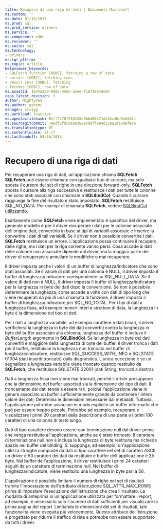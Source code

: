 ```yaml
---
title: Recupero di una riga di dati | Documenti Microsoft
ms.custom: ''
ms.date: 01/19/2017
ms.prod: sql
ms.prod_service: drivers
ms.service: ''
ms.component: odbc
ms.reviewer: ''
ms.suite: sql
ms.technology:
- drivers
ms.tgt_pltfrm: ''
ms.topic: article
helpviewer_keywords:
- SQLFetch function [ODBC], fetching a row of data
- cursors [ODBC], fetching rows
- result sets [ODBC], fetching
- fetches [ODBC], row of data
ms.assetid: 16d4a380-0d83-456b-aeee-f10738944e86
caps.latest.revision: 5
author: MightyPen
ms.author: genemi
manager: craigg
ms.workload: Inactive
ms.openlocfilehash: 81fff470f916155e9b6d85571db46c46d9e63454
ms.sourcegitcommit: 7a6df3fd5bea9282ecdeffa94d13ea1da6def80a
ms.translationtype: MT
ms.contentlocale: it-IT
ms.lasthandoff: 04/16/2018
---
```

# <a name="fetching-a-row-of-data"></a>Recupero di una riga di dati
Per recuperare una riga di dati, un'applicazione chiama **SQLFetch**. **SQLFetch** può essere chiamato con qualsiasi tipo di cursore, ma solo sposta il cursore del set di righe in una direzione forward-only. **SQLFetch** sposta il cursore alla riga successiva e restituisce i dati per tutte le colonne che sono stati associati con chiamate a **SQLBindCol**. Quando il cursore raggiunge la fine del risultato è stato impostato, **SQLFetch** restituisce SQL_NO_DATA. Per esempi di chiamata **SQLFetch**, vedere [SQLBindCol utilizzando](../../../odbc/reference/develop-app/using-sqlbindcol.md).  
  
 Esattamente come **SQLFetch** viene implementato è specifico del driver, ma generale modello è per il driver recuperare i dati per le colonne associate dell'origine dati, convertirlo in base ai tipi di variabili associate e inserire la convertire i dati di tali variabili. Se il driver non è possibile convertire i dati, **SQLFetch** restituisce un errore. L'applicazione possa continuare il recupero delle righe, ma i dati per la riga corrente vanno persi. Cosa accade ai dati delle colonne non associate dipende dal driver, ma la maggior parte dei driver di recuperare e annullare le modifiche o mai recuperare.  
  
 Il driver imposta anche i valori di un buffer di lunghezza/indicatore che sono stati associati. Se il valore di dati per una colonna è NULL, il driver imposta il buffer di lunghezza/indicatore corrispondente su SQL_NULL_DATA. Se il valore di dati non è NULL, il driver imposta il buffer di lunghezza/indicatore per la lunghezza in byte dei dati dopo la conversione. Se non è possibile determinare la lunghezza, come accade a volte con dati di tipo long che viene recuperati da più di una chiamata di funzione, il driver imposta il buffer di lunghezza/indicatore per SQL_NO_TOTAL. Per i tipi di dati a lunghezza fissa, ad esempio numeri interi e strutture di data, la lunghezza in byte è la dimensione del tipo di dati.  
  
 Per i dati a lunghezza variabile, ad esempio carattere e dati binari, il driver verificherà la lunghezza in byte dei dati convertiti contro la lunghezza in byte del buffer associato alla colonna; lunghezza del buffer è incluso il *BufferLength* argomento in **SQLBindCol**. Se la lunghezza in byte dei dati convertiti è maggiore della lunghezza di byte del buffer, il driver tronca i dati per il buffer, restituisce la lunghezza non troncata nel buffer di lunghezza/indicatore, restituisce SQL_SUCCESS_WITH_INFO e SQLSTATE 01004 (dati inseriti troncato) dalla diagnostica. L'unica eccezione è se un segnalibro a lunghezza variabile viene troncato quando restituito da **SQLFetch**, che restituisce SQLSTATE 22001 (dati String, troncati a destra).  
  
 Dati a lunghezza fissa non viene mai troncati, perché il driver presuppone che la dimensione del buffer associati sia la dimensione del tipo di dati. Il troncamento dei dati tende a essere rari, poiché l'applicazione viene in genere associato un buffer sufficientemente grande da contenere l'intero valore dei dati; Determina le dimensioni necessarie dai metadati. Tuttavia, l'applicazione potrebbe associare in modo esplicito un buffer informarlo che può per essere troppo piccole. Potrebbe ad esempio, recuperare e visualizzare i primi 20 caratteri della descrizione di una parte o i primi 100 caratteri di una colonna di testo lungo.  
  
 Dati di tipo carattere devono essere con terminazione null dal driver prima che venga restituito all'applicazione, anche se è stato troncato. Il carattere di terminazione null non è inclusa la lunghezza di byte restituita ma richiede spazio nel buffer del binding. Si supponga, ad esempio, un'applicazione utilizza stringhe composte da dati di tipo carattere nel set di caratteri ASCII, un driver è 50 caratteri dei dati da restituire e buffer dell'applicazione è 25 byte. Nel buffer dell'applicazione, il driver restituisce i primi 24 caratteri seguiti da un carattere di terminazione null. Nel buffer di lunghezza/indicatore, viene restituito una lunghezza in byte pari a 50.  
  
 L'applicazione è possibile limitare il numero di righe nel set di risultati tramite l'impostazione dell'attributo di istruzione SQL_ATTR_MAX_ROWS prima di impostare l'esecuzione dell'istruzione che crea il risultato. La modalità di anteprima in un'applicazione utilizzata per formattare i report, ad esempio, è necessario solo il numero di dati sufficienti per visualizzare la prima pagina del report. Limitando le dimensioni del set di risultati, tale funzionalità viene eseguita più velocemente. Questo attributo dell'istruzione è progettato per ridurre il traffico di rete e potrebbe non essere supportato da tutti i driver.
